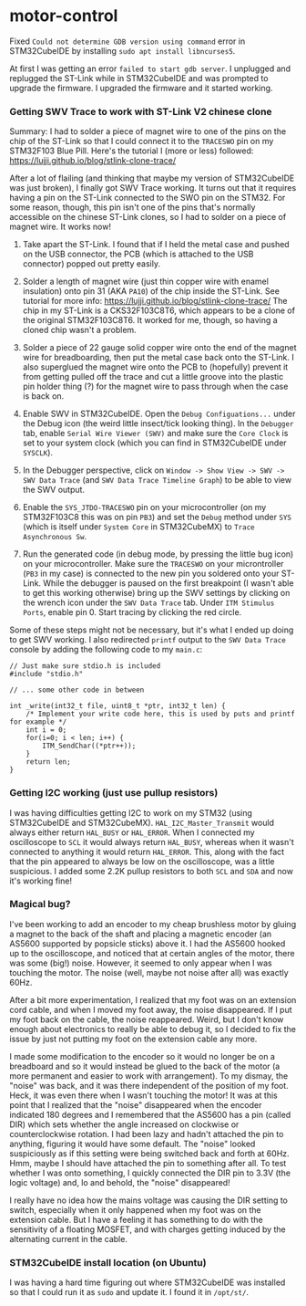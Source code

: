 # motor-control

Fixed `Could not determine GDB version using command` error in STM32CubeIDE by installing `sudo apt install libncurses5`.

At first I was getting an error `failed to start gdb server`. I unplugged and replugged the ST-Link while in STM32CubeIDE and was prompted to upgrade the firmware. I upgraded the firmware and it started working.

### Getting SWV Trace to work with ST-Link V2 chinese clone

Summary: I had to solder a piece of magnet wire to one of the pins on the chip of the ST-Link so that I could connect it to the `TRACESWO` pin on my STM32F103 Blue Pill. Here's the tutorial I (more or less) followed: https://lujji.github.io/blog/stlink-clone-trace/

After a lot of flailing (and thinking that maybe my version of STM32CubeIDE was just broken), I finally got SWV Trace working. It turns out that it requires having a pin on the ST-Link connected to the SWO pin on the STM32. For some reason, though, this pin isn't one of the pins that's normally accessible on the chinese ST-Link clones, so I had to solder on a piece of magnet wire. It works now!

1. Take apart the ST-Link. I found that if I held the metal case and pushed on the USB connector, the PCB (which is attached to the USB connector) popped out pretty easily.

2. Solder a length of magnet wire (just thin copper wire with enamel insulation) onto pin 31 (AKA `PA10`) of the chip inside the ST-Link. See tutorial for more info: https://lujji.github.io/blog/stlink-clone-trace/ The chip in my ST-Link is a CKS32F103C8T6, which appears to be a clone of the original STM32F103C8T6. It worked for me, though, so having a cloned chip wasn't a problem.

3. Solder a piece of 22 gauge solid copper wire onto the end of the magnet wire for breadboarding, then put the metal case back onto the ST-Link. I also superglued the magnet wire onto the PCB to (hopefully) prevent it from getting pulled off the trace and cut a little groove into the plastic pin holder thing (?) for the magnet wire to pass through when the case is back on.

4. Enable SWV in STM32CubeIDE. Open the `Debug Configuations...` under the Debug icon (the weird little insect/tick looking thing). In the `Debugger` tab, enable `Serial Wire Viewer (SWV)` and make sure the `Core Clock` is set to your system clock (which you can find in STM32CubeIDE under `SYSCLK`). 

5. In the Debugger perspective, click on `Window -> Show View -> SWV -> SWV Data Trace` (and `SWV Data Trace Timeline Graph`) to be able to view the SWV output.

6. Enable the `SYS_JTDO-TRACESWO` pin on your microcontroller (on my STM32F103C8 this was on pin `PB3`) and set the `Debug` method under `SYS` (which is itself under `System Core` in STM32CubeMX) to `Trace Asynchronous Sw`.

7. Run the generated code (in debug mode, by pressing the little bug icon) on your microcontroller. Make sure the `TRACESWO` on your microntroller (`PB3` in my case) is connected to the new pin you soldered onto your ST-Link. While the debugger is paused on the first breakpoint (I wasn't able to get this working otherwise) bring up the SWV settings by clicking on the wrench icon under the `SWV Data Trace` tab. Under `ITM Stimulus Ports`, enable pin 0. Start tracing by clicking the red circle.

Some of these steps might not be necessary, but it's what I ended up doing to get SWV working. I also redirected `printf` output to the `SWV Data Trace` console by adding the following code to my `main.c`:

```
// Just make sure stdio.h is included
#include "stdio.h"

// ... some other code in between

int _write(int32_t file, uint8_t *ptr, int32_t len) {
	/* Implement your write code here, this is used by puts and printf for example */
	int i = 0;
	for(i=0; i < len; i++) {
		ITM_SendChar((*ptr++));
	}
	return len;
}
```

### Getting I2C working (just use pullup resistors)

I was having difficulties getting I2C to work on my STM32 (using STM32CubeIDE and STM32CubeMX). `HAL_I2C_Master_Transmit` would always either return `HAL_BUSY` or `HAL_ERROR`. When I connected my oscilloscope to `SCL` it would always return `HAL_BUSY`, whereas when it wasn't connected to anything it would return `HAL_ERROR`. This, along with the fact that the pin appeared to always be low on the oscilloscope, was a little suspicious. I added some 2.2K pullup resistors to both `SCL` and `SDA` and now it's working fine!

### Magical bug?

I've been working to add an encoder to my cheap brushless motor by gluing a magnet to the back of the shaft and placing a magnetic encoder (an AS5600 supported by popsicle sticks) above it. I had the AS5600 hooked up to the oscilloscope, and noticed that at certain angles of the motor, there was some (big!) noise. However, it seemed to only appear when I was touching the motor. The noise (well, maybe not noise after all) was exactly 60Hz.

After a bit more experimentation, I realized that my foot was on an extension cord cable, and when I moved my foot away, the noise disappeared. If I put my foot back on the cable, the noise reappeared. Weird, but I don't know enough about electronics to really be able to debug it, so I decided to fix the issue by just not putting my foot on the extension cable any more.

I made some modification to the encoder so it would no longer be on a breadboard and so it would instead be glued to the back of the motor (a more permanent and easier to work with arrangement). To my dismay, the "noise" was back, and it was there independent of the position of my foot. Heck, it was even there when I wasn't touching the motor! It was at this point that I realized that the "noise" disappeared when the encoder indicated 180 degrees and I remembered that the AS5600 has a pin (called DIR) which sets whether the angle increased on clockwise or counterclockwise rotation. I had been lazy and hadn't attached the pin to anything, figuring it would have some default. The "noise" looked suspiciously as if this setting were being switched back and forth at 60Hz. Hmm, maybe I should have attached the pin to something after all. To test whether I was onto something, I quickly connected the DIR pin to 3.3V (the logic voltage) and, lo and behold, the "noise" disappeared!

I really have no idea how the mains voltage was causing the DIR setting to switch, especially when it only happened when my foot was on the extension cable. But I have a feeling it has something to do with the sensitivity of a floating MOSFET, and with charges getting induced by the alternating current in the cable.

### STM32CubeIDE install location (on Ubuntu)

I was having a hard time figuring out where STM32CubeIDE was installed so that I could run it as `sudo` and update it. I found it in `/opt/st/`.
